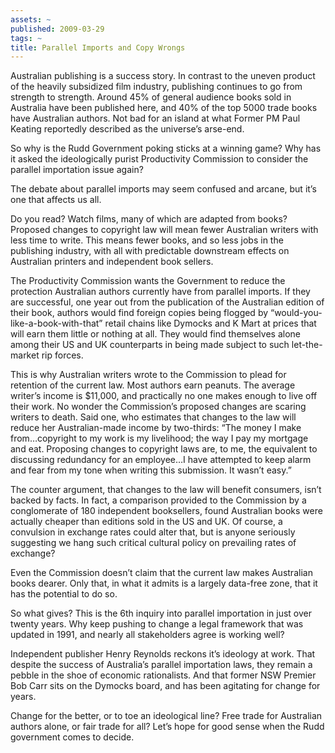 ```yaml
---
assets: ~
published: 2009-03-29
tags: ~
title: Parallel Imports and Copy Wrongs
---
```

Australian publishing is a success story. In contrast to the uneven
product of the heavily subsidized film industry, publishing continues to
go from strength to strength. Around 45% of general audience books sold
in Australia have been published here, and 40% of the top 5000 trade
books have Australian authors. Not bad for an island at what Former PM
Paul Keating reportedly described as the universe’s arse-end.

So why is the Rudd Government poking sticks at a winning game? Why has
it asked the ideologically purist Productivity Commission to consider
the parallel importation issue again?

The debate about parallel imports may seem confused and arcane, but it’s
one that affects us all.

Do you read? Watch films, many of which are adapted from books? Proposed
changes to copyright law will mean fewer Australian writers with less
time to write. This means fewer books, and so less jobs in the
publishing industry, with all with predictable downstream effects on
Australian printers and independent book sellers.

The Productivity Commission wants the Government to reduce the
protection Australian authors currently have from parallel imports. If
they are successful, one year out from the publication of the Australian
edition of their book, authors would find foreign copies being flogged
by “would-you-like-a-book-with-that” retail chains like Dymocks and K
Mart at prices that will earn them little or nothing at all. They would
find themselves alone among their US and UK counterparts in being made
subject to such let-the-market rip forces.

This is why Australian writers wrote to the Commission to plead for
retention of the current law. Most authors earn peanuts. The average
writer’s income is $11,000, and practically no one makes enough to live
off their work. No wonder the Commission’s proposed changes are scaring
writers to death. Said one, who estimates that changes to the law will
reduce her Australian-made income by two-thirds: “The money I make
from…copyright to my work is my livelihood; the way I pay my mortgage
and eat. Proposing changes to copyright laws are, to me, the equivalent
to discussing redundancy for an employee…I have attempted to keep alarm
and fear from my tone when writing this submission. It wasn’t easy.”

The counter argument, that changes to the law will benefit consumers,
isn’t backed by facts. In fact, a comparison provided to the Commission
by a conglomerate of 180 independent booksellers, found Australian books
were actually cheaper than editions sold in the US and UK. Of course, a
convulsion in exchange rates could alter that, but is anyone seriously
suggesting we hang such critical cultural policy on prevailing rates of
exchange?

Even the Commission doesn’t claim that the current law makes Australian
books dearer. Only that, in what it admits is a largely data-free zone,
that it has the potential to do so.

So what gives? This is the 6th inquiry into parallel importation in just
over twenty years. Why keep pushing to change a legal framework that was
updated in 1991, and nearly all stakeholders agree is working well?

Independent publisher Henry Reynolds reckons it’s ideology at work. That
despite the success of Australia’s parallel importation laws, they
remain a pebble in the shoe of economic rationalists. And that former
NSW Premier Bob Carr sits on the Dymocks board, and has been agitating
for change for years.

Change for the better, or to toe an ideological line? Free trade for
Australian authors alone, or fair trade for all? Let’s hope for good
sense when the Rudd government comes to decide.